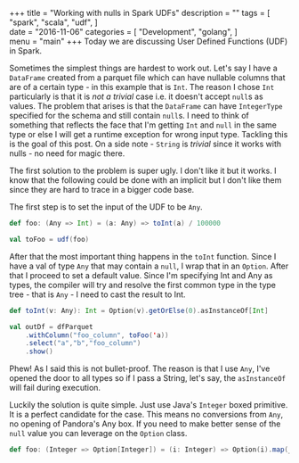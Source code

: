  +++
title = "Working with nulls in Spark UDFs"
description = ""
tags = [
    "spark",
    "scala",
    "udf",
]   
date = "2016-11-06"
categories = [
    "Development",
    "golang",
]   
menu = "main"
+++
Today we are discussing User Defined Functions (UDF) in Spark. 

Sometimes the simplest things are hardest to work out. Let's say I have a `DataFrame` created from a parquet file which can have nullable columns that are of a certain type - in this example that is `Int`. The reason I chose `Int` particularly is that it is _not a trivial_ case i.e. it doesn't accept `null`s as values. The problem that arises is that the `DataFrame` can have `IntegerType` specified for the schema and still contain `null`s. I need to think of something that reflects the face that I'm getting `Int` and `null` in the same type or else I will get a runtime exception for wrong input type. Tackling this is the goal of this post. On a side note - `String` is _trivial_ since it works with nulls - no need for magic there. 

The first solution to the problem is super ugly. I don't like it but it works. I know that the following could be done with an implicit but I don't like them since they are hard to trace in a bigger code base.

The first step is to  set the input of the UDF to be `Any`.
```scala
def foo: (Any => Int) = (a: Any) => toInt(a) / 100000

val toFoo = udf(foo)
```

After that the most important thing happens in the `toInt` function. Since I have a val of type `Any` that may contain a `null`, I wrap that in an `Option`. After that I proceed to set a default value. Since I'm specifying Int and Any as types, the compiler will try and resolve the first common type in the type tree - that is `Any` - I need to cast the result to Int.

```scala
def toInt(v: Any): Int = Option(v).getOrElse(0).asInstanceOf[Int]
``` 

```scala
val outDf = dfParquet
    .withColumn("foo_column", toFoo('a))
    .select("a","b","foo_column")
    .show()
```

Phew! As I said this is not bullet-proof. The reason is that I use `Any`, I've opened the door to all types so if I pass a String, let's say, the `asInstanceOf` will fail during execution.

Luckily the solution is quite simple. Just use Java's `Integer` boxed primitive. It is a perfect candidate for the case. This means no conversions from `Any`, no opening of Pandora's Any box. If you need to make better sense of the `null` value you can leverage on the `Option` class.

```scala
def foo: (Integer => Option[Integer]) = (i: Integer) => Option(i).map(_ + 1)
```
